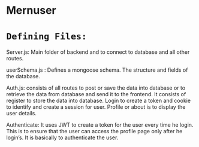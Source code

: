 # Mernuser
# `Defining Files:`
Server.js: Main folder of backend and to connect to database and all other routes.

userSchema.js : Defines a mongoose schema. The structure and fields of the database.

Auth.js: consists of all routes to post or save the data into database or to retrieve the data from database and send it to the frontend. It consists of register to store the data into database. Login to  create a token and cookie to identify and create a session for user. Profile or about is to display the user details. 

Authenticate: It uses JWT to create a token for the user every time he login. This is to ensure that the user can access the profile page only after he login’s. It is basically to authenticate the user.

